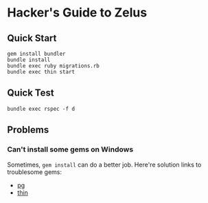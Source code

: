Hacker's Guide to Zelus
=======================

Quick Start
-----------

    gem install bundler
    bundle install 
    bundle exec ruby migrations.rb
    bundle exec thin start

Quick Test
----------

    bundle exec rspec -f d

Problems
--------

### Can't install some gems on Windows ###

Sometimes, `gem install` can do a better job. Here're solution links to troublesome gems:

 - [pg](http://stackoverflow.com/a/9244988/36397)
 - [thin](http://stackoverflow.com/a/4200880/36397)


